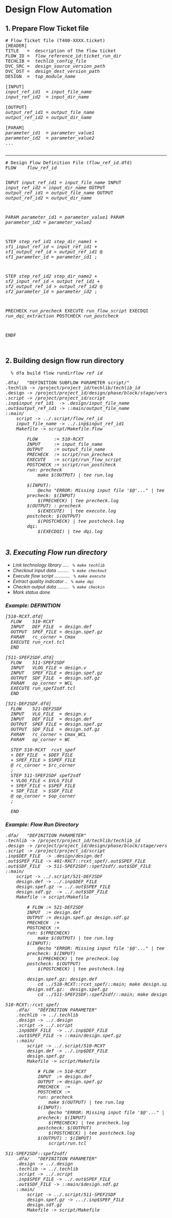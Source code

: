 # Design Flow Automation
## 1. Prepare Flow Ticket file
<pre>
# Flow Ticket file (T400-XXXX.ticket)
[HEADER]
TITLE   =  description of the flow ticket
FLOW_ID =  <i>flow_reference_id</i>:<i>ticket_run_dir</i>
TECHLIB =  <i>techlib_config_file</i>
DVC_SRC =  <i>design_source_version_path</i>
DVC_DST =  <i>design_dest_version_path</i>
DESIGN  =  <i>top_module_name</i>

[INPUT]
<i>input_ref_id1</i>  = <i>input_file_name</i>
<i>input_ref_id2</i>  = <i>input_dir_name</i>

[OUTPUT]
<i>output_ref_id1</i> = <i>output_file_name</i>
<i>output_ref_id2</i> = <i>output_dir_name</i>

[PARAM]
<i>parameter_id1</i>  = <i>parameter_value1</i>
<i>parameter_id2</i>  = <i>parameter_value2</i>
...

</pre>
<hr>
<pre>
# Design Flow Definition File (<i>flow_ref_id</i>.dfd)
FLOW	<i>flow_ref_id</i>
	
INPUT   <i>input_ref_id1</i>  = <i>input_file_name</i>
INPUT   <i>input_ref_id2</i>  = <i>input_dir_name</i>
OUTPUT  <i>output_ref_id1</i> = <i>output_file_name</i>
OUTPUT	<i>output_ref_id2</i> = <i>output_dir_name</i>
	
PARAM	<i>parameter_id1</i>  = <i>parameter_value1</i>
PARAM	<i>parameter_id2</i>  = <i>parameter_value2</i>
	
STEP	<i>step_ref_id1</i>	<i>step_dir_name1</i>
\+	<i>sf1_input_ref_id</i>  \< <i>input_ref_id1</i>
\+	<i>sf1_output_ref_id</i> > <i>output_ref_id1</i>
\@	<i>sf1_parameter_id</i>  = <i>parameter_id1</i>
;

STEP	<i>step_ref_id2</i>	<i>step_dir_name2</i>
\+	<i>sf2_input_ref_id</i>  \< <i>output_ref_id1</i>
\+	<i>sf2_output_ref_id</i> > <i>output_ref_id2</i>
\@	<i>sf2_parameter_id</i>  = <i>parameter_id2</i>
;		
			
PRECHECK  <i>run_precheck</i>
EXECUTE	  <i>run_flow_script</i>
EXECDQI   <i>run_dqi_extraction</i>
POSTCHECK <i>run_postcheck</i>
		
ENDF		
</pre>
      
## 2. Building design flow run directory
<pre>
  % dfa_build_flow_rundir<i>flow_ref_id</i>
</pre>
<pre>
.dfa/	"DEFINITION SUBFLOW PARAMETER script/"
.techlib -> /project/<i>project_id</i>/techlib/<i>techlib_id</i>
.design -> /project/<i>project_id<id>/design/<i>phase</i>/<i>block</i>/<i>stage</i>/<i>version</i>/
.script -> /project/<i>project_id</i>/script
.inp$<i>input_ref_id1</i>  -> .design/<i>input_file_name</i>
.out$<i>output_ref_id1</i> -> ::main/<i>output_file_name</i>
::main/
	script -> ../.script/<i>flow_ref_id</i>
	<i>input_file_name</i> -> ../.inp$<i>input_ref_id1</i>
	Makefile -> script/Makefile.flow

		FLOW      := 510-RCXT
		INPUT     := <i>input_file_name</i>
		OUTPUT    := <i>output_file_name</i>
		PRECHECK  := script/<i>run_precheck</i>
		EXECUTE   := script/<i>run_flow_script</i>
		POSTCHECK := script/<i>run_postcheck</i>
		run: precheck
			make $(OUTPUT) | tee run.log

		$(INPUT):
			@echo "ERROR: Missing input file '$@'..." | tee -a error.log
		precheck: $(INPUT)
			$(PRECHECK) | tee precheck.log
		$(OUTPUT) : precheck
			$(EXECUTE)  | tee execute.log
		postcheck: $(OUTPUT)
			$(POSTCHECK) | tee postcheck.log
		dqi:
			$(EXECDQI) | tee dqi.log

</pre>

## 3. Executing Flow run directory
+ Link technology library .....<t>
<code> % make techlib </code>
+ Checkout input data .........<t>
<code> % make checkout </code>
+ Execute flow script ............<t>
<code> % make execute </code>
+ Extract quality indicator ..<t>
<code> % make dqi </code>
+ Checkin output data .........<t>
<code> % make checkin </code>
+ Mark status done

### Example: DEFINITION
<pre>
[510-RCXT.dfd]
  FLOW    510-RCXT
  INPUT   DEF_FILE  = design.def
  OUTPUT  SPEF_FILE = design.spef.gz
  PARAM   rc_corner = Cmax
  EXECUTE run_rcxt.tcl
  END
  
[511-SPEF2SDF.dfd]
  FLOW    511-SPEF2SDF
  INPUT   VLOG_FILE = design.v
  INPUT   SPEF_FILE = design.spef.gz
  OUTPUT  SDF_FILE  = design.sdf.gz
  PARAM   op_corner = WCL
  EXECUTE run_spef2sdf.tcl
  END

[521-DEF2SDF.dfd]
  FLOW    521-DEF2SDF
  INPUT   VLG_FILE  = design.v
  INPUT   DEF_FILE  = design.def
  OUTPUT  SPEF_FILE = design.spef.gz
  OUTPUT  SDF_FILE  = design.sdf.gz
  PARAM   rc_corner = Cmax_WCL
  PARAM   op_corner = WC
  
  STEP 510-RCXT  rcxt_spef
  + DEF_FILE  < $DEF_FILE
  + SPEF_FILE > $SPEF_FILE
  @ rc_corner = $rc_corner
  ;
  STEP 511-SPEF2SDF spef2sdf
  + VLOG_FILE < $VLG_FILE
  + SPEF_FILE < $SPEF_FILE
  + SDF_FILE  > $SDF_FILE
  @ op_corner = $op_corner
  ;
  
  END
</pre>

### Example: Flow Run Directory
<pre>
.dfa/	"DEFINITION PARAMETER"	
.techlib -> /project/<i>project_id</i>/techlib/<i>techlib_id</i>
.design -> /project/<i>project_id<id>/design/<i>phase</i>/<i>block</i>/<i>stage</i>/<i>version</i>/
.script -> /project/<i>project_id</i>/script
.inp$DEF_FILE  -> .design/design.def
.out$SPEF_FILE -> 401-RXCT::rcxt_spef/.out$SPEF_FILE		
.out$SDF_FILE  -> 511-SPEF2SDF::spef2sdf/.out$SDF_FILE
::main/
	script -> ../.script/521-DEF2SDF
	design.def -> ../.inp$DEF_FILE
	design.spef.gz -> ../.out$SPEF_FILE
	design.sdf.gz  -> ../.out$SDF_FILE
	Makefile -> script/Makefile

		# FLOW := 521-DEF2SDF
		INPUT  := design.def
		OUTPUT := design.spef.gz design.sdf.gz
		PRECHECK  :=
		POSTCHECK :=
		run: $(PRECHECK)
			make $(OUTPUT) | tee run.log
		$(INPUT):
			@echo "ERROR: Missing input file '$@'..." | tee -a error.log
		precheck: $(INPUT)
			$(PRECHECK) | tee precheck.log
		postcheck: $(OUTPUT)
			$(POSTCHECK) | tee postcheck.log

		design.spef.gz: design.def
			cd ../510-RCXT::rcxt_spef/::main; make design.spef.gz
		design.sdf.gz:	design.spef.gz
			cd ../511-SPEF2SDF::spef2sdf/::main; make design.sdf.gz
		
510-RCXT::rcxt_spef/
	.dfa/	"DEFINITION PARAMETER"
	.techlib -> ../.techlib	
	.design -> ../.design	
	.script -> ../.script
	.inp$DEF_FILE  -> ../.inp$DEF_FILE	
	.out$SPEF_FILE -> ::main/design.spef.gz
	::main/
		script -> ../.script/510-RCXT
		design.def -> ../.inp$DEF_FILE
		design.spef.gz
		Makefile -> script/Makefile

			# FLOW := 510-RCXT
			INPUT  := design.def
			OUTPUT := design.spef.gz
			PRECHECK  :=
			POSTCHECK := 
			run: precheck
				make $(OUTPUT) | tee run.log
			$(INPUT):
				@echo "ERROR: Missing input file '$@'..." | tee -a error.log
			precheck: $(INPUT)
				$(PRECHECK) | tee precheck.log
			postcheck: $(OUTPUT)
				$(POSTCHECK) | tee postcheck.log
			$(OUTPUT) : $(INPUT)
				script/run.tcl

511-SPEF2SDF::spef2sdf/
	.dfa/	"DEFINITION PARAMETER"
	.design -> ../.design	
	.techlib -> ../.techlib
	.script -> ../.script
	.inp$SPEF_FILE -> ../.out$SPEF_FILE
	.out$SDF_FILE -> ::main/$design.sdf.gz	
	::main/
		script -> ../.script/511-SPEF2SDF
		design.spef.gz -> .../.inp$SPEF_FILE
		design.sdf.gz
		Makefile -> script/Makefile
</pre>
